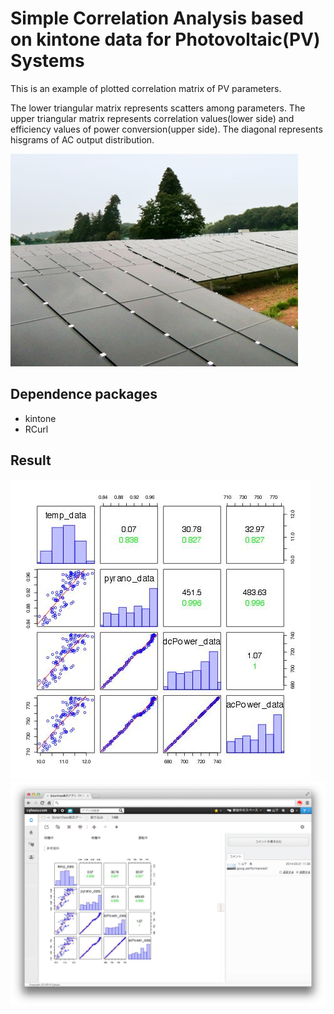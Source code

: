 # Simple Correlation Analysis based on kintone data for Photovoltaic(PV) Systems

This is an example of plotted correlation matrix of PV parameters.

The lower triangular matrix represents scatters among parameters. The upper triangular matrix represents correlation values(lower side) and efficiency values of power conversion(upper side). The diagonal represents hisgrams of AC output distribution.

![PV system](image/pvImage.png)

## Dependence packages
* kintone
* RCurl

## Result
![R](image/RImage.jpg)
![kintone](image/kintoneImage.png)